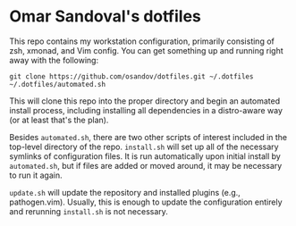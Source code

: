Omar Sandoval's dotfiles
========================
This repo contains my workstation configuration, primarily consisting of zsh,
xmonad, and Vim config. You can get something up and running right away with
the following:

    git clone https://github.com/osandov/dotfiles.git ~/.dotfiles
    ~/.dotfiles/automated.sh

This will clone this repo into the proper directory and begin an automated
install process, including installing all dependencies in a distro-aware way
(or at least that's the plan).

Besides `automated.sh`, there are two other scripts of interest included in the
top-level directory of the repo. `install.sh` will set up all of the necessary
symlinks of configuration files. It is run automatically upon initial install
by `automated.sh`, but if files are added or moved around, it may be necessary
to run it again.

`update.sh` will update the repository and installed plugins (e.g.,
pathogen.vim). Usually, this is enough to update the configuration entirely and
rerunning `install.sh` is not necessary.
